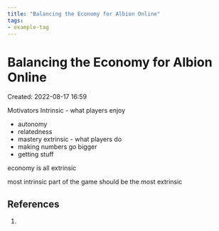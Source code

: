 ```yaml
---
title: "Balancing the Economy for Albion Online"
tags:
- example-tag
---
```


# Balancing the Economy for Albion Online
Created: 2022-08-17 16:59  


Motivators
Intrinsic - what players enjoy
- autonomy
- relatedness
- mastery 
extrinsic - what players do
- making numbers go bigger
- getting stuff

economy is all extrinsic

most intrinsic part of the game should be the most extrinsic
## References
1. 